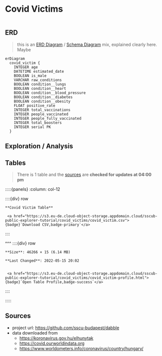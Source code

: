 # Covid Victims

```{include} ../homes/covid_victims.md
```

## ERD

> this is an [ERD Diagram](https://en.wikipedia.org/wiki/Entity%E2%80%93relationship_model) / [Schema Diagram](https://en.wikipedia.org/wiki/Database_schema) mix, explained clearly here. Maybe


```{mermaid}
erDiagram
  covid_victim {    
    INTEGER age      
    DATETIME estimated_date      
    BOOLEAN is_male      
    VARCHAR raw_conditions      
    BOOLEAN condition__lungs      
    BOOLEAN condition__heart      
    BOOLEAN condition__blood_pressure      
    BOOLEAN condition__diabetes      
    BOOLEAN condition__obesity      
    FLOAT positive_rate      
    INTEGER total_vaccinations      
    INTEGER people_vaccinated      
    INTEGER people_fully_vaccinated      
    INTEGER total_boosters      
    INTEGER serial PK 
  }
```


## Exploration / Analysis



## Tables

> There is 1 table and the [sources](#sources) are **checked for updates at 04:00 pm** 




:::::{panels} :column: col-12

::::{div} row

```{div} col-9
**Covid Victim Table**
```

```{div} col-3
 <a href="https://s3.eu-de.cloud-object-storage.appdomain.cloud/sscub-public-explorer-tutorial/covid_victims/covid_victim.csv">{badge}`Download CSV,badge-primary`</a>
```
::::

^^^
::::{div} row

```{div} col-4
**Size**: 46266 × 15 (6.14 MB)
```

```{div} col-5
**Last Changed**: 2022-05-15 20:02
```

```{div} col-3

 <a href="https://s3.eu-de.cloud-object-storage.appdomain.cloud/sscub-public-explorer-tutorial/covid_victims/covid_victim-profile.html">{badge}`Open Table Profile,badge-success`</a>

```

::::

:::::




## Sources

- project url: https://github.com/sscu-budapest/dabble
- data downloaded from
  - https://koronavirus.gov.hu/elhunytak
  - https://covid.ourworldindata.org
  - https://www.worldometers.info/coronavirus/country/hungary/

